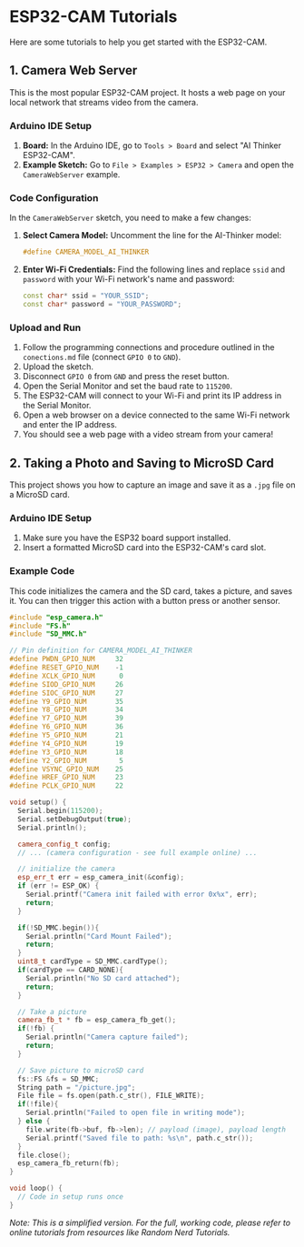 

# ESP32-CAM Tutorials

Here are some tutorials to help you get started with the ESP32-CAM.

## 1. Camera Web Server

This is the most popular ESP32-CAM project. It hosts a web page on your local network that streams video from the camera.

### Arduino IDE Setup

1.  **Board:** In the Arduino IDE, go to `Tools > Board` and select "AI Thinker ESP32-CAM".
2.  **Example Sketch:** Go to `File > Examples > ESP32 > Camera` and open the `CameraWebServer` example.

### Code Configuration

In the `CameraWebServer` sketch, you need to make a few changes:

1.  **Select Camera Model:** Uncomment the line for the AI-Thinker model:
    ```cpp
    #define CAMERA_MODEL_AI_THINKER
    ```
2.  **Enter Wi-Fi Credentials:** Find the following lines and replace `ssid` and `password` with your Wi-Fi network's name and password:
    ```cpp
    const char* ssid = "YOUR_SSID";
    const char* password = "YOUR_PASSWORD";
    ```

### Upload and Run

1.  Follow the programming connections and procedure outlined in the `conections.md` file (connect `GPIO 0` to `GND`).
2.  Upload the sketch.
3.  Disconnect `GPIO 0` from `GND` and press the reset button.
4.  Open the Serial Monitor and set the baud rate to `115200`.
5.  The ESP32-CAM will connect to your Wi-Fi and print its IP address in the Serial Monitor.
6.  Open a web browser on a device connected to the same Wi-Fi network and enter the IP address.
7.  You should see a web page with a video stream from your camera!

## 2. Taking a Photo and Saving to MicroSD Card

This project shows you how to capture an image and save it as a `.jpg` file on a MicroSD card.

### Arduino IDE Setup

1.  Make sure you have the ESP32 board support installed.
2.  Insert a formatted MicroSD card into the ESP32-CAM's card slot.

### Example Code

This code initializes the camera and the SD card, takes a picture, and saves it. You can then trigger this action with a button press or another sensor.

```cpp
#include "esp_camera.h"
#include "FS.h"
#include "SD_MMC.h"

// Pin definition for CAMERA_MODEL_AI_THINKER
#define PWDN_GPIO_NUM     32
#define RESET_GPIO_NUM    -1
#define XCLK_GPIO_NUM      0
#define SIOD_GPIO_NUM     26
#define SIOC_GPIO_NUM     27
#define Y9_GPIO_NUM       35
#define Y8_GPIO_NUM       34
#define Y7_GPIO_NUM       39
#define Y6_GPIO_NUM       36
#define Y5_GPIO_NUM       21
#define Y4_GPIO_NUM       19
#define Y3_GPIO_NUM       18
#define Y2_GPIO_NUM        5
#define VSYNC_GPIO_NUM    25
#define HREF_GPIO_NUM     23
#define PCLK_GPIO_NUM     22

void setup() {
  Serial.begin(115200);
  Serial.setDebugOutput(true);
  Serial.println();

  camera_config_t config;
  // ... (camera configuration - see full example online) ...

  // initialize the camera
  esp_err_t err = esp_camera_init(&config);
  if (err != ESP_OK) {
    Serial.printf("Camera init failed with error 0x%x", err);
    return;
  }

  if(!SD_MMC.begin()){
    Serial.println("Card Mount Failed");
    return;
  }
  uint8_t cardType = SD_MMC.cardType();
  if(cardType == CARD_NONE){
    Serial.println("No SD card attached");
    return;
  }

  // Take a picture
  camera_fb_t * fb = esp_camera_fb_get();
  if(!fb) {
    Serial.println("Camera capture failed");
    return;
  }

  // Save picture to microSD card
  fs::FS &fs = SD_MMC;
  String path = "/picture.jpg";
  File file = fs.open(path.c_str(), FILE_WRITE);
  if(!file){
    Serial.println("Failed to open file in writing mode");
  } else {
    file.write(fb->buf, fb->len); // payload (image), payload length
    Serial.printf("Saved file to path: %s\n", path.c_str());
  }
  file.close();
  esp_camera_fb_return(fb);
}

void loop() {
  // Code in setup runs once
}
```
*Note: This is a simplified version. For the full, working code, please refer to online tutorials from resources like Random Nerd Tutorials.*


